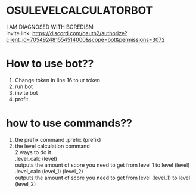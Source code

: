 # OSULEVELCALCULATORBOT
I AM DIAGNOSED WITH BOREDISM  
invite link: https://discord.com/oauth2/authorize?client_id=705492481554514000&scope=bot&permissions=3072  

# How to use bot??
1. Change token in line 16 to ur token
2. run bot
3. invite bot
4. profit

# how to use commands??
1. the prefix command
.prefix (prefix)
2. the level calculation command  
2 ways to do it  
    .level_calc (level)  
outputs the amount of score you need to get from level 1 to level (level)  
    .level_calc (level_1) (level_2)  
outputs the amount of score you need to get from level (level_1) to level (level_2)
